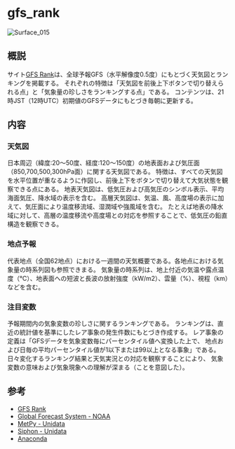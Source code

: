 # gfs_rank

![Surface_015](https://52.193.72.209/gfs/chart/Surface_HILO_Symbol_015.png?latest)


## 概説
サイト[GFS Rank](http://tenki.cf/gfs/)は、全球予報GFS（水平解像度0.5度）にもとづく天気図とランキングを掲載する。 それぞれの特徴は「天気図を前後上下ボタンで切り替えられる点」と「気象量の珍しさをランキングする点」である。 コンテンツは、21時JST（12時UTC）初期値のGFSデータにもとづき毎朝に更新する。 


## 内容
### 天気図
日本周辺（緯度:20〜50度、経度:120〜150度）の地表面および気圧面（850,700,500,300hPa面）に関する天気図である。 特徴は、すべての天気図を水平位置が重なるように作図し、前後上下をボタンで切り替えて大気状態を観察できる点にある。 地表天気図は、低気圧および高気圧のシンボル表示、平均海面気圧、降水域の表示を含む。 高層天気図は、気温、風、高度場の表示に加えて、気圧面により温度移流域、湿潤域や強風域を含む。 たとえば地表の降水域に対して、高層の温度移流や高度場との対応を参照することで、低気圧の鉛直構造を観察できる。


### 地点予報
代表地点（全国62地点）における一週間の天気概要である。各地点における気象量の時系列図も参照できまる。 気象量の時系列は、地上付近の気温や露点温度（℃）、地表面への短波と長波の放射強度（kW/m2）、雲量（%）、視程（km）などを含む。


### 注目変数
予報期間内の気象変数の珍しさに関するランキングである。 ランキングは、直近の統計値を基準にしたレア事象の発生件数にもとづき作成する。 レア事象の定義は「GFSデータを気象変数毎にパーセンタイル値へ変換した上で、 地点および日毎の平均パーセンタイル値が1以下または99以上となる事象」である。 日々変化するランキング結果と天気実況との対応を観察することにより、 気象変数の意味および気象現象への理解が深まる（ことを意図した）。


## 参考
- [GFS Rank](http://tenki.cf/gfs/)
- [Global Forecast System - NOAA](https://data.nodc.noaa.gov/cgi-bin/iso?id=gov.noaa.ncdc:C00634)
- [MetPy - Unidata](https://unidata.github.io/MetPy/latest/index.html)
- [Siphon - Unidata](https://unidata.github.io/siphon/latest/index.html)
- [Anaconda](https://www.anaconda.com/products/individual)

